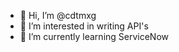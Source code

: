 - 👋 Hi, I’m @cdtmxg
- 👀 I’m interested in writing API's
- 🌱 I’m currently learning ServiceNow
<!---
cdtmxg/cdtmxg is a ✨ special ✨ repository because its `README.md` (this file) appears on your GitHub profile.
You can click the Preview link to take a look at your changes.
--->
